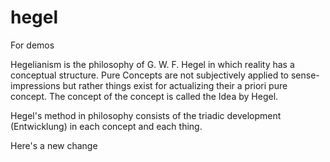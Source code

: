 # hegel
For demos

Hegelianism is the philosophy of G. W. F. Hegel in which reality has a conceptual structure. Pure Concepts are not subjectively applied to sense-impressions but rather things exist for actualizing their a priori pure concept. The concept of the concept is called the Idea by Hegel.

Hegel's method in philosophy consists of the triadic development (Entwicklung) in each concept and each thing.

Here's a new change
